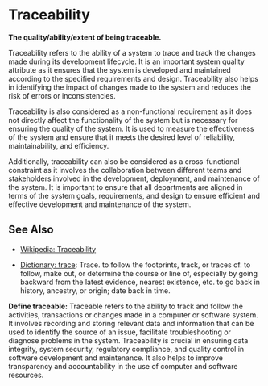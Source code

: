 # Traceability

**The quality/ability/extent of being traceable.**

<span data-chatgpt-prompt="explain traceability (system quality attribute, non-functional requirement, cross-functional constraint)">

Traceability refers to the ability of a system to trace and track the changes made during its development lifecycle. It is an important system quality attribute as it ensures that the system is developed and maintained according to the specified requirements and design. Traceability also helps in identifying the impact of changes made to the system and reduces the risk of errors or inconsistencies.

Traceability is also considered as a non-functional requirement as it does not directly affect the functionality of the system but is necessary for ensuring the quality of the system. It is used to measure the effectiveness of the system and ensure that it meets the desired level of reliability, maintainability, and efficiency.

Additionally, traceability can also be considered as a cross-functional constraint as it involves the collaboration between different teams and stakeholders involved in the development, deployment, and maintenance of the system. It is important to ensure that all departments are aligned in terms of the system goals, requirements, and design to ensure efficient and effective development and maintenance of the system.

</span>

## See Also

* [Wikipedia: Traceability](https://wikipedia.org/wiki/Traceability)

* [Dictionary: trace](https://www.dictionary.com/browse/trace): Trace. to follow the footprints, track, or traces of.
to follow, make out, or determine the course or line of, especially by going backward from the latest evidence, nearest existence, etc. to go back in history, ancestry, or origin; date back in time.

**Define traceable:** <span data-chatgpt-prompt="define traceable (computers and software)">Traceable refers to the ability to track and follow the activities, transactions or changes made in a computer or software system. It involves recording and storing relevant data and information that can be used to identify the source of an issue, facilitate troubleshooting or diagnose problems in the system. Traceability is crucial in ensuring data integrity, system security, regulatory compliance, and quality control in software development and maintenance. It also helps to improve transparency and accountability in the use of computer and software resources.</span>

